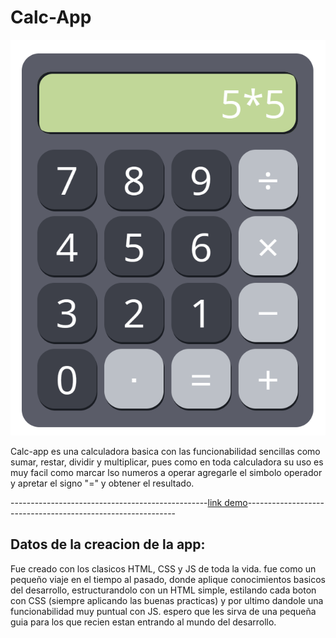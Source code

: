 # Calc-App

![calculadora](/images/imagen_calculadora.png)

Calc-app es una calculadora basica con las funcionabilidad sencillas como sumar, restar, dividir y multiplicar, pues como en toda calculadora su uso es muy facil como marcar lso numeros a operar agregarle el simbolo operador y apretar el signo "=" y obtener el resultado.

-------------------------------------------------[link demo](https://joshuagvc.github.io/calc-app/)------------------------------------------------------------

## Datos de la creacion de la app:

Fue creado con los clasicos HTML, CSS y JS de toda la vida. fue como un pequeño viaje en el tiempo al pasado, donde aplique conocimientos basicos del desarrollo, estructurandolo con un HTML simple, estilando cada boton con CSS (siempre aplicando las buenas practicas) y por ultimo dandole una funcionabilidad muy puntual con JS. espero que les sirva de una pequeña guia para los que recien estan entrando al mundo del desarrollo.
